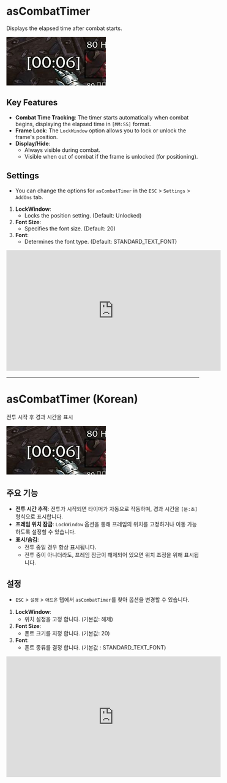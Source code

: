 # asCombatTimer

Displays the elapsed time after combat starts.

![asCombatTimer](https://github.com/aspilla/asMOD/blob/main/.Pictures/asCombatTimer.jpg?raw=true)

## Key Features

*   **Combat Time Tracking**: The timer starts automatically when combat begins, displaying the elapsed time in `[MM:SS]` format.
*   **Frame Lock**: The `LockWindow` option allows you to lock or unlock the frame's position.
*   **Display/Hide**:
    *   Always visible during combat.
    *   Visible when out of combat if the frame is unlocked (for positioning).

## Settings
*   You can change the options for `asCombatTimer` in the `ESC` > `Settings` > `AddOns` tab.
1.  **LockWindow**:
    *   Locks the position setting. (Default: Unlocked)
2.  **Font Size**:
    *   Specifies the font size. (Default: 20)
3.  **Font**:
    *   Determines the font type. (Default: STANDARD_TEXT_FONT)

<iframe width="560" height="315" src="https://www.youtube.com/embed/WYAnYfkfkcE?si=zNLOQ2_tpL_QaF1n" title="YouTube video player" frameborder="0" allow="accelerometer; autoplay; clipboard-write; encrypted-media; gyroscope; picture-in-picture; web-share" referrerpolicy="strict-origin-when-cross-origin" allowfullscreen></iframe>

---

# asCombatTimer (Korean)

전투 시작 후 경과 시간을 표시

![asCombatTimer](https://github.com/aspilla/asMOD/blob/main/.Pictures/asCombatTimer.jpg?raw=true)

## 주요 기능

*   **전투 시간 추적**: 전투가 시작되면 타이머가 자동으로 작동하며, 경과 시간을 `[분:초]` 형식으로 표시합니다.
*   **프레임 위치 잠금**: `LockWindow` 옵션을 통해 프레임의 위치를 고정하거나 이동 가능하도록 설정할 수 있습니다.
*   **표시/숨김**:
    *   전투 중일 경우 항상 표시됩니다.
    *   전투 중이 아니더라도, 프레임 잠금이 해제되어 있으면 위치 조정을 위해 표시됩니다.

## 설정
*   `ESC` > `설정` > `애드온` 탭에서 `asCombatTimer`를 찾아 옵션을 변경할 수 있습니다.
1.  **LockWindow**:
    *   위치 설정을 고정 합니다. (기본값: 해제)
2.  **Font Size**:
    *   폰트 크기를 지정 합니다. (기본값: 20)
3.  **Font**:
    *   폰트 종류를 결정 합니다. (기본값 : STANDARD_TEXT_FONT)

<iframe width="560" height="315" src="https://www.youtube.com/embed/WYAnYfkfkcE?si=zNLOQ2_tpL_QaF1n" title="YouTube video player" frameborder="0" allow="accelerometer; autoplay; clipboard-write; encrypted-media; gyroscope; picture-in-picture; web-share" referrerpolicy="strict-origin-when-cross-origin" allowfullscreen></iframe>